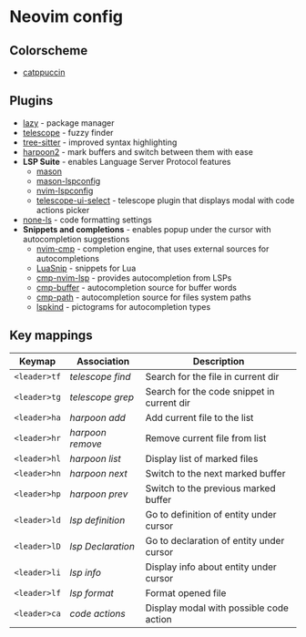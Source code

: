 # Neovim config

## Colorscheme

- [catppuccin](https://github.com/catppuccin/nvim)

## Plugins

- [lazy](https://github.com/folke/lazy.nvim) - package manager
- [telescope](https://github.com/nvim-telescope/telescope.nvim) - fuzzy finder
- [tree-sitter](https://github.com/nvim-treesitter/nvim-treesitter) - improved syntax highlighting
- [harpoon2](https://github.com/ThePrimeagen/harpoon/tree/harpoon2) - mark buffers and switch between them with ease
- __LSP Suite__ - enables Language Server Protocol features
  - [mason](https://github.com/williamboman/mason.nvim)
  - [mason-lspconfig](https://github.com/williamboman/mason-lspconfig.nvim?tab=readme-ov-file)
  - [nvim-lspconfig](https://www.google.com/search?q=git+neovim/nvim-lspconfig&sourceid=chrome&ie=UTF-8)
  - [telescope-ui-select](https://github.com/nvim-telescope/telescope-ui-select.nvim) - telescope plugin that displays modal with code actions picker
- [none-ls](https://github.com/nvimtools/none-ls.nvim) - code formatting settings
- __Snippets and completions__ - enables popup under the cursor with autocompletion suggestions
  - [nvim-cmp](https://github.com/hrsh7th/nvim-cmp) - completion engine, that uses external sources for autocompletions
  - [LuaSnip](https://github.com/L3MON4D3/LuaSnip) - snippets for Lua
  - [cmp-nvim-lsp](https://github.com/hrsh7th/cmp-nvim-lsp) - provides autocompletion from LSPs
  - [cmp-buffer](https://github.com/hrsh7th/cmp-buffer) - autocompletion source for buffer words
  - [cmp-path](https://github.com/hrsh7th/cmp-path) - autocompletion source for files system paths
  - [lspkind](https://github.com/onsails/lspkind.nvim) - pictograms for autocompletion types

## Key mappings

| Keymap       |  Association       | Description                                   |
|--------------|--------------------|-----------------------------------------------|
| `<leader>tf` | _telescope find_   | Search for the file in current dir            |
| `<leader>tg` | _telescope grep_   | Search for the code snippet in current dir    |
| `<leader>ha` | _harpoon add_      | Add current file to the list                  |
| `<leader>hr` | _harpoon remove_   | Remove current file from list                 |
| `<leader>hl` | _harpoon list_     | Display list of marked files                  |
| `<leader>hn` | _harpoon next_     | Switch to the next marked buffer              |
| `<leader>hp` | _harpoon prev_     | Switch to the previous marked buffer          |
| `<leader>ld` | _lsp definition_   | Go to definition of entity under cursor       |
| `<leader>lD` | _lsp Declaration_  | Go to declaration of entity under cursor      |
| `<leader>li` | _lsp info_         | Display info about entity under cursor        |
| `<leader>lf` | _lsp format_       | Format opened file                            |
| `<leader>ca` | _code actions_     | Display modal with possible code action       |
